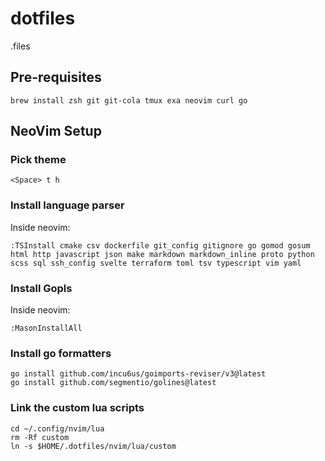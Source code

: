 # dotfiles

.files

## Pre-requisites

```
brew install zsh git git-cola tmux exa neovim curl go
```

## NeoVim Setup

### Pick theme

```
<Space> t h
```

### Install language parser

Inside neovim:

```
:TSInstall cmake csv dockerfile git_config gitignore go gomod gosum html http javascript json make markdown markdown_inline proto python scss sql ssh_config svelte terraform toml tsv typescript vim yaml
```

### Install Gopls

Inside neovim:

```
:MasonInstallAll
```

### Install go formatters

```
go install github.com/incu6us/goimports-reviser/v3@latest
go install github.com/segmentio/golines@latest
```

### Link the custom lua scripts

```
cd ~/.config/nvim/lua
rm -Rf custom
ln -s $HOME/.dotfiles/nvim/lua/custom
```
